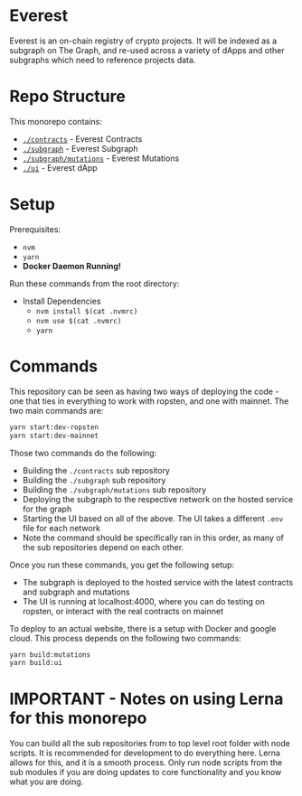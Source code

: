 # Everest
Everest is an on-chain registry of crypto projects. It will be indexed as a subgraph on The Graph, and re-used across a variety of dApps and other subgraphs which need to reference projects data.

# Repo Structure
This monorepo contains:
* [`./contracts`](./contracts) - Everest Contracts  
* [`./subgraph`](./subgraph) - Everest Subgraph  
* [`./subgraph/mutations`](./subgraph/mutations) - Everest Mutations  
* [`./ui`](./ui) - Everest dApp

# Setup
Prerequisites:  
* `nvm`  
* `yarn`  
* **Docker Daemon Running!**

Run these commands from the root directory:  
* Install Dependencies  
  * `nvm install $(cat .nvmrc)`  
  * `nvm use $(cat .nvmrc)`  
  * `yarn`  

# Commands

This repository can be seen as having two ways of deploying the code - one that ties in everything
to work with ropsten, and one with mainnet. The two main commands are:

```bash
yarn start:dev-ropsten
yarn start:dev-mainnet
```

Those two commands do the following:
  - Building the `./contracts` sub repository
  - Building the `./subgraph` sub repository
  - Building the `./subgraph/mutations` sub repository
  - Deploying the subgraph to the respective network on the hosted service for the graph
  - Starting the UI based on all of the above. The UI takes a different `.env` file for each network
  - Note the command should be specifically ran in this order, as many of the sub repositories
    depend on each other.

Once you run these commands, you get the following setup:
- The subgraph is deployed to the hosted service with the latest contracts and subgraph and mutations
- The UI is running at localhost:4000, where you can do testing on ropsten, or interact with the
  real contracts on mainnet

To deploy to an actual website, there is a setup with Docker and google cloud. This process depends
on the following two commands:
```bash
yarn build:mutations
yarn build:ui
```

# IMPORTANT - Notes on using Lerna for this monorepo
You can build all the sub repositories from to top level root folder with node scripts. It is
recommended for development to do everything here. Lerna allows for this, and it is a smooth
process. Only run node scripts from the sub modules if you are doing updates to core functionality
and you know what you are doing.
